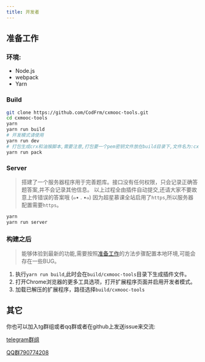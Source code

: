 ```yaml
---
title: 开发者
---
```


## 准备工作

### 环境:
* Node.js
* webpack
* Yarn

### Build
```bash
git clone https://github.com/CodFrm/cxmooc-tools.git
cd cxmooc-tools
yarn
yarn run build
# 开发模式请使用
yarn run dev
# 打包生成crx和油猴脚本,需要注意,打包要一个pem密钥文件放在build目录下,文件名为:cxmooc-tools.pem(手动打包一次chrome浏览器会生成)
yarn run pack
```

### Server
> 搭建了一个服务器程序用于完善题库。接口没有任何权限，只会记录正确答题答案,并不会记录其他信息。
> 以上过程全由插件自动提交,还请大家不要故意上传错误的答案哦 (๑• . •๑)
> 因为超星慕课全站启用了`https`,所以服务器配置需要`https`。

```bash
yarn
yarn run server
```
### 构建之后
> 能够体验到最新的功能,需要按照[准备工作](#准备工作)的方法步骤配置本地环境,可能会存在一些BUG。

1. 执行`yarn run build`,此时会在`build/cxmooc-tools`目录下生成插件文件。
2. 打开Chrome浏览器的更多工具选项，打开扩展程序页面并启用开发者模式。
3. 加载已解压的扩展程序，路径选择`build/cxmooc-tools`

## 其它
你也可以加入tg群组或者qq群或者在github上发送issue来交流:

[telegram群组](https://t.me/joinchat/MHU8Gg2fP3Q51HLY2wqmQA)

[QQ群790774208](https://jq.qq.com/?_wv=1027&k=5e10NSV)
